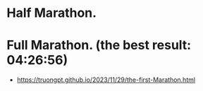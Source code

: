 # Half Marathon.

# Full Marathon. (the best result: 04:26:56)
- https://truongpt.github.io/2023/11/29/the-first-Marathon.html